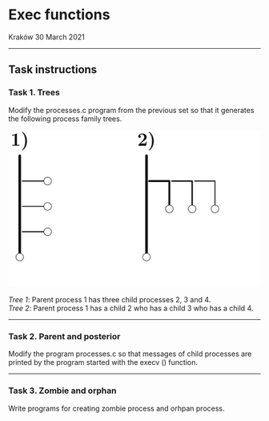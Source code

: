 # Exec functions

Kraków 30 March 2021

---

## Task instructions

### Task 1. Trees

Modify the processes.c program from the previous set so that it generates the following process family trees.

![Trees](./tree.png)

*Tree 1*: Parent process 1 has three child processes 2, 3 and 4. \
*Tree 2*: Parent process 1 has a child 2 who has a child 3 who has a child 4.

---

### Task 2. Parent and posterior

Modify the program processes.c so that messages of child processes are printed by the program started with the execv () function.

---

### Task 3. Zombie and orphan

Write programs for creating zombie process and orhpan process.
